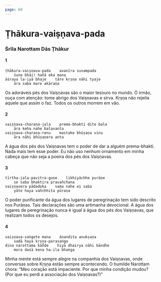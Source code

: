 ```yaml
---
page: 68
---
```


# Ṭhākura-vaiṣṇava-pada

### Śrīla Narottam Dās Ṭhākur

#### 1

    ṭhākura-vaiṣṇava-pada    avanīra susampada
        śuna bhāi! hañā eka mana
    āśraya la-iyā bhaje    tāre kṛṣṇa nāhi tyaje
        āra saba mare akāraṇa

Os adoráveis pés dos Vaiṣṇavas são o maior tesouro no mundo. Ó irmão, ouça com atenção: tome abrigo dos Vaiṣṇavas e sirva. Kṛṣṇa não rejeita aquele que assim o faz. Todos os outros morrem em vão.

#### 2

    vaiṣṇava-charaṇa-jala    prema-bhakti dite bala
        āra keha nahe balavanta
    vaiṣṇava-charaṇa-renu    mastake bhūṣaṇa vinu
        āra nāhi bhūṣaṇera anta

A água dos pés dos Vaiṣṇavas tem o poder de dar a alguém prema-bhakti. Nada mais tem esse poder. Eu não uso nenhum ornamento em minha cabeça que não seja a poeira dos pés dos Vaiṣṇavas.

#### 3

    tīrtha-jala-pavitra-guṇe    likhiyāchhe purāṇe
        se saba bhaktira pravañchana
    vaiṣṇavera pādadoka    sama nahe ei saba
        yāte haya vañchhita pūraṇa

O poder purificante da água dos lugares de peregrinação tem sido descrito nos Purāṇas. Tais declarações são uma artimanha devocional. A água dos lugares de peregrinação nunca é igual à água dos pés dos Vaiṣṇavas, que realizam todos os desejos.

#### 4

    vaiṣṇava-saṅgete mana    ānandita anukṣaṇa
        sadā haya kṛṣṇa-parasaṅga
    dina narottama kā̐nde    hiyā dhairya nāhi bāndhe
        mora daśā kena ha-ila bhaṅga

Minha mente está sempre alegre na companhia dos Vaiṣṇavas, onde conversas sobre Kṛṣṇa estão sempre acontecendo. O humilde Narottam chora: “Meu coração está impaciente. Por que minha condição mudou? (Por que eu perdi a associação dos Vaiṣṇavas?)”

